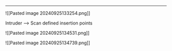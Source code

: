___

![[Pasted image 20240925133254.png]]

Intruder --> Scan defined insertion points 

![[Pasted image 20240925134531.png]]

![[Pasted image 20240925134739.png]]

